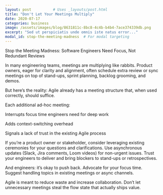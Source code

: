 ```yaml
---
layout: post          # Uses _layouts/post.html
title: "Don't Let Your Meetings Multiply"
date: 2020-07-17
categories: business
image: /assets/images/blog/8631811c-8bc8-4c4b-b4b4-7ace374339db.png
excerpt: "Sed ut perspiciatis unde omnis iste natus error..."
modal_id: stop-the-meeting-madness  # For modal targeting
---
```

Stop the Meeting Madness: Software Engineers Need Focus, Not Redundant Reviews

In many engineering teams, meetings are multiplying like rabbits. Product owners, eager for clarity and alignment, often schedule extra review or sync meetings on top of stand-ups, sprint planning, backlog grooming, and demos.

But here’s the reality: Agile already has a meeting structure that, when used correctly, should suffice.

Each additional ad-hoc meeting:

Interrupts focus time engineers need for deep work

Adds context-switching overhead

Signals a lack of trust in the existing Agile process


If you’re a product owner or stakeholder, consider leveraging existing ceremonies for your questions and clarifications. Use asynchronous updates (Slack, Jira comments, Loom videos) for non-urgent issues. Trust your engineers to deliver and bring blockers to stand-ups or retrospectives.

And engineers: it’s okay to push back. Advocate for your focus time. Suggest handling topics in existing meetings or async channels.

Agile is meant to reduce waste and increase collaboration. Don’t let unnecessary meetings steal the flow state that actually ships value.
